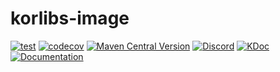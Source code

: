 # korlibs-image

<!-- BADGES -->
[![test](https://github.com/korlibs/korlibs-image/actions/workflows/TEST.yml/badge.svg)](https://github.com/korlibs/korlibs-image/actions/workflows/TEST.yml)
[![codecov](https://codecov.io/gh/korlibs/korlibs-image/graph/badge.svg)](https://codecov.io/gh/korlibs/korlibs-image)
[![Maven Central Version](https://img.shields.io/maven-central/v/com.soywiz/korlibs-image)](https://central.sonatype.com/artifact/com.soywiz/korlibs-image)
[![Discord](https://img.shields.io/discord/728582275884908604?logo=discord&label=Discord)](https://discord.korge.org/)
[![KDoc](https://img.shields.io/badge/docs-kdoc-blue)](https://korlibs.github.io/korlibs-image/)
[![Documentation](https://img.shields.io/badge/docs-documentation-purple)](https://docs.korge.org/imaging/)
<!-- /BADGES -->
